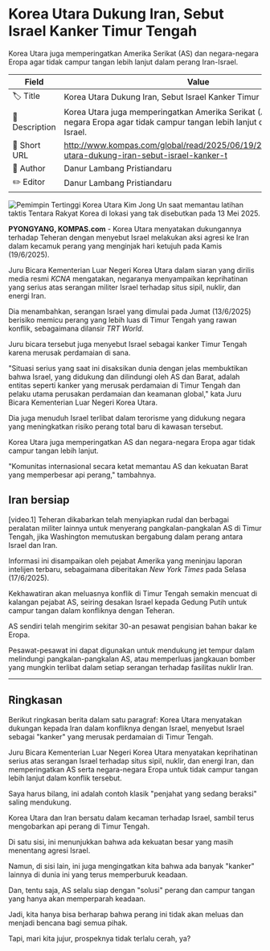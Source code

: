 # Korea Utara Dukung Iran, Sebut Israel Kanker Timur Tengah

Korea Utara juga memperingatkan Amerika Serikat (AS) dan negara-negara Eropa agar tidak campur tangan lebih lanjut dalam perang Iran-Israel.

| Field         | Value                                                       |
|---------------|-------------------------------------------------------------|
| 🏷️ Title       | Korea Utara Dukung Iran, Sebut Israel Kanker Timur Tengah |
| 📝 Description | Korea Utara juga memperingatkan Amerika Serikat (AS) dan negara-negara Eropa agar tidak campur tangan lebih lanjut dalam perang Iran-Israel. |
| 🔗 Short URL   | http://www.kompas.com/global/read/2025/06/19/221700370/korea-utara-dukung-iran-sebut-israel-kanker-t |
| 👤 Author      | Danur Lambang Pristiandaru |
| ✏️ Editor      | Danur Lambang Pristiandaru |

![Pemimpin Tertinggi Korea Utara Kim Jong Un saat memantau latihan taktis Tentara Rakyat Korea di lokasi yang tak disebutkan pada 13 Mei 2025.](https://asset.kompas.com/crops/okTKbWF-Afuca-H2a0NPG0sXYJw=/0x0:2000x1333/750x500/data/photo/2025/05/23/68302f7c477b7.jpg)

**PYONGYANG, KOMPAS.com** - Korea Utara menyatakan dukungannya terhadap Teheran dengan menyebut Israel melakukan aksi agresi ke Iran dalam kecamuk perang yang menginjak hari ketujuh pada Kamis (19/6/2025).

Juru Bicara Kementerian Luar Negeri Korea Utara dalam siaran yang dirilis media resmi *KCNA* mengatakan, negaranya menyampaikan keprihatinan yang serius atas serangan militer Israel terhadap situs sipil, nuklir, dan energi Iran.

Dia menambahkan, serangan Israel yang dimulai pada Jumat (13/6/2025) berisiko memicu perang yang lebih luas di Timur Tengah yang rawan konflik, sebagaimana dilansir *TRT World*.     

Juru bicara tersebut juga menyebut Israel sebagai kanker Timur Tengah karena merusak perdamaian di sana.

\"Situasi serius yang saat ini disaksikan dunia dengan jelas membuktikan bahwa Israel, yang didukung dan dilindungi oleh AS dan Barat, adalah entitas seperti kanker yang merusak perdamaian di Timur Tengah dan pelaku utama perusakan perdamaian dan keamanan global,\" kata Juru Bicara Kementerian Luar Negeri Korea Utara.

Dia juga menuduh Israel terlibat dalam terorisme yang didukung negara yang meningkatkan risiko perang total baru di kawasan tersebut.

Korea Utara juga memperingatkan AS dan negara-negara Eropa agar tidak campur tangan lebih lanjut.

\"Komunitas internasional secara ketat memantau AS dan kekuatan Barat yang memperbesar api perang,\" tambahnya.  

## Iran bersiap

\[video.1\] Teheran dikabarkan telah menyiapkan rudal dan berbagai peralatan militer lainnya untuk menyerang pangkalan-pangkalan AS di Timur Tengah, jika Washington memutuskan bergabung dalam perang antara Israel dan Iran.

Informasi ini disampaikan oleh pejabat Amerika yang meninjau laporan intelijen terbaru, sebagaimana diberitakan *New York Times* pada Selasa (17/6/2025).

Kekhawatiran akan meluasnya konflik di Timur Tengah semakin mencuat di kalangan pejabat AS, seiring desakan Israel kepada Gedung Putih untuk campur tangan dalam konfliknya dengan Teheran.

AS sendiri telah mengirim sekitar 30-an pesawat pengisian bahan bakar ke Eropa.

Pesawat-pesawat ini dapat digunakan untuk mendukung jet tempur dalam melindungi pangkalan-pangkalan AS, atau memperluas jangkauan bomber yang mungkin terlibat dalam setiap serangan terhadap fasilitas nuklir Iran.

---
## Ringkasan

Berikut ringkasan berita dalam satu paragraf: Korea Utara menyatakan dukungan kepada Iran dalam konfliknya dengan Israel, menyebut Israel sebagai "kanker" yang merusak perdamaian di Timur Tengah.

 Juru Bicara Kementerian Luar Negeri Korea Utara menyatakan keprihatinan serius atas serangan Israel terhadap situs sipil, nuklir, dan energi Iran, dan memperingatkan AS serta negara-negara Eropa untuk tidak campur tangan lebih lanjut dalam konflik tersebut.



Saya harus bilang, ini adalah contoh klasik "penjahat yang sedang beraksi" saling mendukung.

 Korea Utara dan Iran bersatu dalam kecaman terhadap Israel, sambil terus mengobarkan api perang di Timur Tengah.

 Di satu sisi, ini menunjukkan bahwa ada kekuatan besar yang masih menentang agresi Israel.

 Namun, di sisi lain, ini juga mengingatkan kita bahwa ada banyak "kanker" lainnya di dunia ini yang terus memperburuk keadaan.

 Dan, tentu saja, AS selalu siap dengan "solusi" perang dan campur tangan yang hanya akan memperparah keadaan.

 Jadi, kita hanya bisa berharap bahwa perang ini tidak akan meluas dan menjadi bencana bagi semua pihak.

 Tapi, mari kita jujur, prospeknya tidak terlalu cerah, ya?
